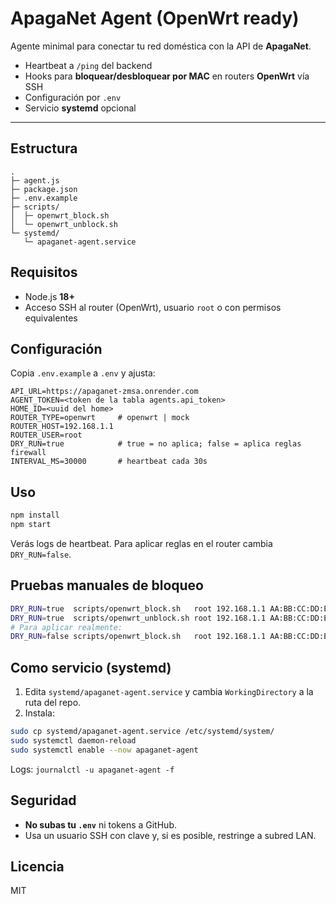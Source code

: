 
# ApagaNet Agent (OpenWrt ready)

Agente minimal para conectar tu red doméstica con la API de **ApagaNet**.
- Heartbeat a `/ping` del backend
- Hooks para **bloquear/desbloquear por MAC** en routers **OpenWrt** vía SSH
- Configuración por `.env`
- Servicio **systemd** opcional

---

## Estructura
```
.
├─ agent.js
├─ package.json
├─ .env.example
├─ scripts/
│  ├─ openwrt_block.sh
│  └─ openwrt_unblock.sh
└─ systemd/
   └─ apaganet-agent.service
```

## Requisitos
- Node.js **18+**
- Acceso SSH al router (OpenWrt), usuario `root` o con permisos equivalentes

## Configuración
Copia `.env.example` a `.env` y ajusta:
```
API_URL=https://apaganet-zmsa.onrender.com
AGENT_TOKEN=<token de la tabla agents.api_token>
HOME_ID=<uuid del home>
ROUTER_TYPE=openwrt     # openwrt | mock
ROUTER_HOST=192.168.1.1
ROUTER_USER=root
DRY_RUN=true            # true = no aplica; false = aplica reglas firewall
INTERVAL_MS=30000       # heartbeat cada 30s
```

## Uso
```bash
npm install
npm start
```
Verás logs de heartbeat. Para aplicar reglas en el router cambia `DRY_RUN=false`.

## Pruebas manuales de bloqueo
```bash
DRY_RUN=true  scripts/openwrt_block.sh   root 192.168.1.1 AA:BB:CC:DD:EE:FF
DRY_RUN=true  scripts/openwrt_unblock.sh root 192.168.1.1 AA:BB:CC:DD:EE:FF
# Para aplicar realmente:
DRY_RUN=false scripts/openwrt_block.sh   root 192.168.1.1 AA:BB:CC:DD:EE:FF
```

## Como servicio (systemd)
1. Edita `systemd/apaganet-agent.service` y cambia `WorkingDirectory` a la ruta del repo.
2. Instala:
```bash
sudo cp systemd/apaganet-agent.service /etc/systemd/system/
sudo systemctl daemon-reload
sudo systemctl enable --now apaganet-agent
```
Logs: `journalctl -u apaganet-agent -f`

## Seguridad
- **No subas tu `.env`** ni tokens a GitHub.
- Usa un usuario SSH con clave y, si es posible, restringe a subred LAN.

## Licencia
MIT
